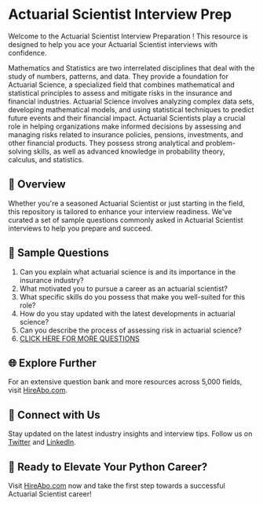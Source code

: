 # Actuarial Scientist Interview Prep

Welcome to the Actuarial Scientist Interview Preparation ! This resource is designed to help you ace your Actuarial Scientist interviews with confidence.

Mathematics and Statistics are two interrelated disciplines that deal with the study of numbers, patterns, and data. They provide a foundation for Actuarial Science, a specialized field that combines mathematical and statistical principles to assess and mitigate risks in the insurance and financial industries. Actuarial Science involves analyzing complex data sets, developing mathematical models, and using statistical techniques to predict future events and their financial impact. Actuarial Scientists play a crucial role in helping organizations make informed decisions by assessing and managing risks related to insurance policies, pensions, investments, and other financial products. They possess strong analytical and problem-solving skills, as well as advanced knowledge in probability theory, calculus, and statistics.

## 🚀 Overview

Whether you're a seasoned Actuarial Scientist or just starting in the field, this repository is tailored to enhance your interview readiness. We've curated a set of sample questions commonly asked in Actuarial Scientist interviews to help you prepare and succeed.

## 📝 Sample Questions

1. Can you explain what actuarial science is and its importance in the insurance industry?
2. What motivated you to pursue a career as an actuarial scientist?
3. What specific skills do you possess that make you well-suited for this role?
4. How do you stay updated with the latest developments in actuarial science?
5. Can you describe the process of assessing risk in actuarial science?
6. [CLICK HERE FOR MORE QUESTIONS](https://hireabo.com/job/19_2_21/Actuarial%20Scientist)

## 🌐 Explore Further

For an extensive question bank and more resources across 5,000 fields, visit [HireAbo.com](https://www.hireabo.com).

## 📱 Connect with Us

Stay updated on the latest industry insights and interview tips. Follow us on [Twitter](https://twitter.com/hireabo) and [LinkedIn](https://www.linkedin.com/in/hire-abo-3609972a8/).

## 🚀 Ready to Elevate Your Python Career?

Visit [HireAbo.com](https://www.hireabo.com) now and take the first step towards a successful Actuarial Scientist career!